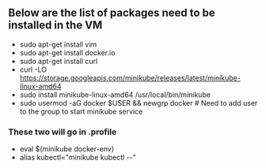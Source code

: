 ## Below are the list of packages need to be installed in the VM
* sudo apt-get install vim
* sudo apt-get install docker.io
* sudo apt-get install curl
* curl -LO https://storage.googleapis.com/minikube/releases/latest/minikube-linux-amd64
* sudo install minikube-linux-amd64 /usr/local/bin/minikube 
* sudo usermod -aG docker $USER && newgrp docker # Need to add user to the group to start minikube service
### These two will go in .profile
* eval $(minikube docker-env)
* alias kubectl="minikube kubectl --"  